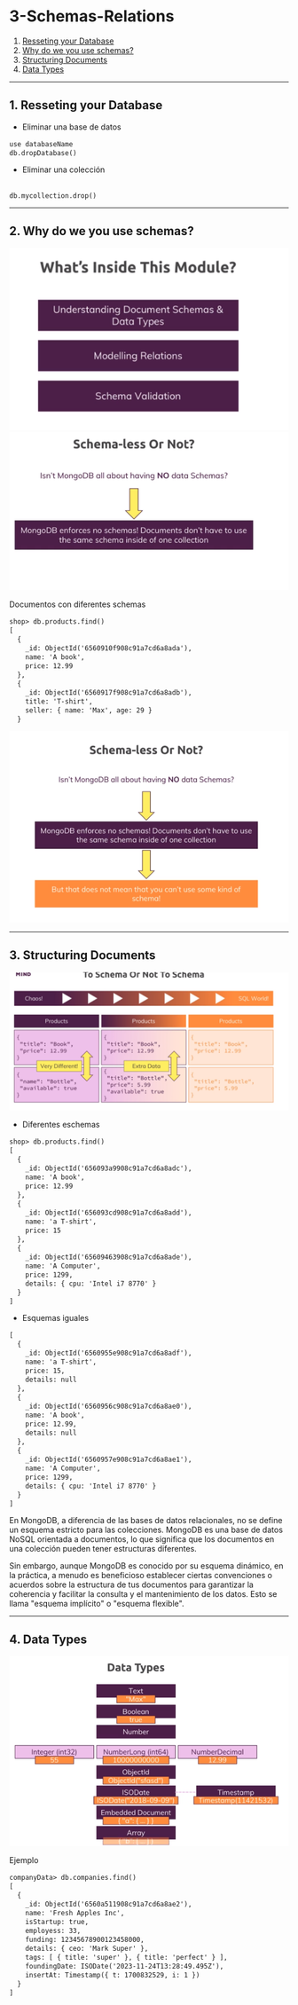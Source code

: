 # 3-Schemas-Relations

1. [Resseting your Database](#schema1)
2. [Why do we you use schemas?](#schema2)
3. [Structuring Documents](#schema3)
4. [Data Types](#schema4)

<hr>

<a name="schema1"></a>

## 1. Resseting your Database

- Eliminar una base de datos

```
use databaseName
db.dropDatabase()
```
- Eliminar una colección
```

db.mycollection.drop()
```


<hr>

<a name="schema2"></a>

## 2. Why do we you use schemas?

![schema](./img/schema1.png)
![schema](./img/schema2.png)


Documentos con diferentes schemas

```
shop> db.products.find()
[
  {
    _id: ObjectId('6560910f908c91a7cd6a8ada'),
    name: 'A book',
    price: 12.99
  },
  {
    _id: ObjectId('6560917f908c91a7cd6a8adb'),
    title: 'T-shirt',
    seller: { name: 'Max', age: 29 }
  }

```

![schema](./img/schema3.png)


<hr>

<a name="schema3"></a>

## 3. Structuring Documents

![schema](./img/schema4.png)

- Diferentes eschemas
```
shop> db.products.find()
[
  {
    _id: ObjectId('656093a9908c91a7cd6a8adc'),
    name: 'A book',
    price: 12.99
  },
  {
    _id: ObjectId('656093cd908c91a7cd6a8add'),
    name: 'a T-shirt',
    price: 15
  },
  {
    _id: ObjectId('65609463908c91a7cd6a8ade'),
    name: 'A Computer',
    price: 1299,
    details: { cpu: 'Intel i7 8770' }
  }
]

```
- Esquemas iguales
```
[
  {
    _id: ObjectId('6560955e908c91a7cd6a8adf'),
    name: 'a T-shirt',
    price: 15,
    details: null
  },
  {
    _id: ObjectId('6560956c908c91a7cd6a8ae0'),
    name: 'A book',
    price: 12.99,
    details: null
  },
  {
    _id: ObjectId('6560957e908c91a7cd6a8ae1'),
    name: 'A Computer',
    price: 1299,
    details: { cpu: 'Intel i7 8770' }
  }
]
```

En MongoDB, a diferencia de las bases de datos relacionales, no se define un esquema estricto para las colecciones. 
MongoDB es una base de datos NoSQL orientada a documentos, lo que significa que los documentos en una colección 
pueden tener estructuras diferentes.

Sin embargo, aunque MongoDB es conocido por su esquema dinámico, en la práctica, a menudo es beneficioso establecer 
ciertas convenciones o acuerdos sobre la estructura de tus documentos para garantizar la coherencia y facilitar la 
consulta y el mantenimiento de los datos. Esto se llama "esquema implícito" o "esquema flexible".


<hr>

<a name="schema4"></a>

## 4. Data Types

![schema](./img/schema5.png)

Ejemplo

```
companyData> db.companies.find()
[
  {
    _id: ObjectId('6560a511908c91a7cd6a8ae2'),
    name: 'Fresh Apples Inc',
    isStartup: true,
    employess: 33,
    funding: 12345678900123458000,
    details: { ceo: 'Mark Super' },
    tags: [ { title: 'super' }, { title: 'perfect' } ],
    foundingDate: ISODate('2023-11-24T13:28:49.495Z'),
    insertAt: Timestamp({ t: 1700832529, i: 1 })
  }
]

```
